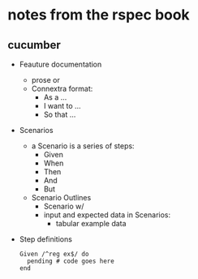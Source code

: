 # notes from the rspec book

## cucumber

- Feauture documentation
  - prose or
  - Connextra format:
    - As a …
    - I want to …
    - So that …
- Scenarios
  - a Scenario is a series of steps:
    - Given
    - When
    - Then
    - And
    - But
  - Scenario Outlines
    - Scenario w/ <placeholders>
    - input and expected data in Scenarios:
      - tabular example data   

- Step definitions

      Given /^reg ex$/ do
        pending # code goes here
      end


